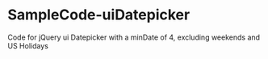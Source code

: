 SampleCode-uiDatepicker
=======================

Code for jQuery ui Datepicker with a minDate of 4, excluding weekends and US Holidays
